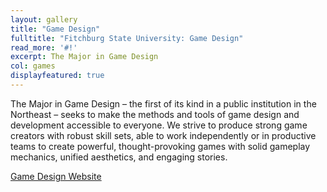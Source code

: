 ```yaml
---
layout: gallery
title: "Game Design"
fulltitle: "Fitchburg State University: Game Design"
read_more: '#!'
excerpt: The Major in Game Design
col: games
displayfeatured: true
---
```


The Major in Game Design – the first of its kind in a public institution in the Northeast – seeks to make the methods and tools of game design and development accessible to everyone. We strive to produce strong game creators with robust skill sets, able to work independently or in productive teams to create powerful, thought-provoking games with solid gameplay mechanics, unified aesthetics, and engaging stories.

<a href="http://fitchburgstate.edu/gamedesign">Game Design Website</a>